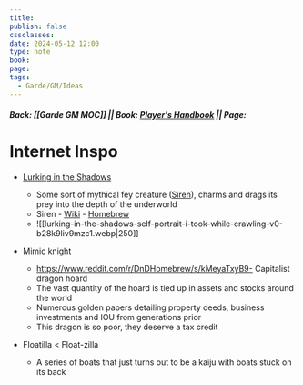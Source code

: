 ```yaml
---
title: 
publish: false
cssclasses: 
date: 2024-05-12 12:00
type: note
book: 
page: 
tags:
  - Garde/GM/Ideas
---
```

##### Back: [[Garde GM MOC]] || Book: [Player's Handbook](https://drive.google.com/drive/folders/1O5bhpYizcIT5xxAoLOuzCRht_PVS7VSG?usp=sharing) || Page: 
# Internet Inspo
- [Lurking in the Shadows](https://www.reddit.com/r/UNBGBBIIVCHIDCTIICBG/comments/1cos5r8/lurking_in_the_shadows_selfportrait_i_took_while/)
	- Some sort of mythical fey creature ([Siren](https://www.dandwiki.com/wiki/Siren_(5e_Creature))), charms and drags its prey into the depth of the underworld
	- Siren - [Wiki](http://dnd5e.wikidot.com/lineage:siren) - [Homebrew](https://www.dandwiki.com/wiki/Siren_(5e_Creature))
	- ![[lurking-in-the-shadows-self-portrait-i-took-while-crawling-v0-b28k9liv9mzc1.webp|250]]

- Mimic knight
	- https://www.reddit.com/r/DnDHomebrew/s/kMeyaTxyB9- Capitalist dragon hoard
	- The vast quantity of the hoard is tied up in assets and stocks around the world
	- Numerous golden papers detailing property deeds, business investments and IOU from generations prior
	- This dragon is so poor, they deserve a tax credit
- Floatilla < Float-zilla
	- A series of boats that just turns out to be a kaiju with boats stuck on its back
